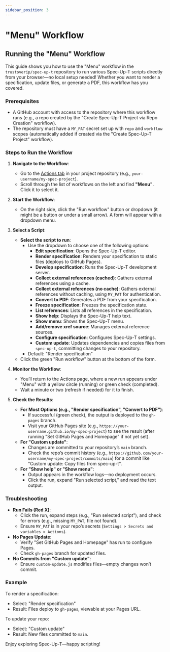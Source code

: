 ```yaml
---
sidebar_position: 3
---
```


# "Menu" Workflow

## Running the "Menu" Workflow

This guide shows you how to use the "Menu" workflow in the `trustoverip/spec-up-t` repository to run various Spec-Up-T scripts directly from your browser—no local setup needed! Whether you want to render a specification, update files, or generate a PDF, this workflow has you covered.

### Prerequisites

- A GitHub account with access to the repository where this workflow runs (e.g., a repo created by the "Create Spec-Up-T Project via Repo Creation" workflow).
- The repository must have a `MY_PAT` secret set up with `repo` and `workflow` scopes (automatically added if created via the "Create Spec-Up-T Project" workflow).

### Steps to Run the Workflow

1. **Navigate to the Workflow**:
   - Go to the [Actions tab](https://github.com/kordwarshuis/myproject4/actions) in your project repository (e.g., `your-username/my-spec-project`).
   - Scroll through the list of workflows on the left and find **"Menu"**. Click it to select it.

2. **Start the Workflow**:
   - On the right side, click the "Run workflow" button or dropdown (it might be a button or under a small arrow). A form will appear with a dropdown menu.

3. **Select a Script**:
   - **Select the script to run**:
     - Use the dropdown to choose one of the following options:
       - **Edit specification**: Opens the Spec-Up-T editor.
       - **Render specification**: Renders your specification to static files (deploys to GitHub Pages).
       - **Develop specification**: Runs the Spec-Up-T development server.
       - **Collect external references (cached)**: Gathers external references using a cache.
       - **Collect external references (no cache)**: Gathers external references without caching, using `MY_PAT` for authentication.
       - **Convert to PDF**: Generates a PDF from your specification.
       - **Freeze specification**: Freezes the specification state.
       - **List references**: Lists all references in the specification.
       - **Show help**: Displays the Spec-Up-T help text.
       - **Show menu**: Shows the Spec-Up-T menu.
       - **Add/remove xref source**: Manages external reference sources.
       - **Configure specification**: Configures Spec-Up-T settings.
       - **Custom update**: Updates dependencies and copies files from `spec-up-t`, committing changes to your repository.
     - Default: "Render specification"
   - Click the green "Run workflow" button at the bottom of the form.

4. **Monitor the Workflow**:
   - You’ll return to the Actions page, where a new run appears under "Menu" with a yellow circle (running) or green check (completed).
   - Wait a minute or two (refresh if needed) for it to finish.

5. **Check the Results**:
   - **For Most Options (e.g., "Render specification", "Convert to PDF")**:
     - If successful (green check), the output is deployed to the `gh-pages` branch.
     - Visit your GitHub Pages site (e.g., `https://your-username.github.io/my-spec-project`) to see the result (after running "Set GitHub Pages and Homepage" if not yet set).
   - **For "Custom update"**:
     - Changes are committed to your repository’s `main` branch.
     - Check the repo’s commit history (e.g., `https://github.com/your-username/my-spec-project/commits/main`) for a commit like "Custom update: Copy files from spec-up-t".
   - **For "Show help" or "Show menu"**:
     - Output appears in the workflow logs—no deployment occurs.
     - Click the run, expand "Run selected script," and read the text output.

### Troubleshooting

- **Run Fails (Red X)**:
  - Click the run, expand steps (e.g., "Run selected script"), and check for errors (e.g., missing `MY_PAT`, file not found).
  - Ensure `MY_PAT` is in your repo’s secrets (`Settings > Secrets and variables > Actions`).
- **No Pages Update**:
  - Verify "Set GitHub Pages and Homepage" has run to configure Pages.
  - Check `gh-pages` branch for updated files.
- **No Commits from "Custom update"**:
  - Ensure `custom-update.js` modifies files—empty changes won’t commit.

### Example

To render a specification:

- Select: "Render specification"
- Result: Files deploy to `gh-pages`, viewable at your Pages URL.

To update your repo:

- Select: "Custom update"
- Result: New files committed to `main`.

Enjoy exploring Spec-Up-T—happy scripting!
